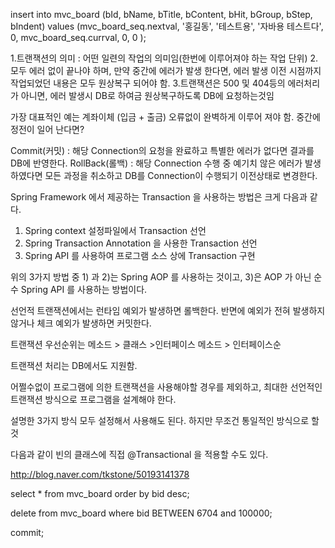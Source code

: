 insert into mvc_board (bId, bName, bTitle, bContent, bHit, bGroup, bStep, bIndent) values (mvc_board_seq.nextval, '홍길동', '테스트용', '자바용 테스트다', 0, mvc_board_seq.currval, 0, 0 );

1.트랜잭션의 의미 : 어떤 일련의 작업의 의미임(한번에 이루어져야 하는 작업 단위)
2.모두 에러 없이 끝나야 하며, 만약 중간에 에러가 발생 한다면, 에러 발생 이전 시점까지 작업되었던 내용은 
모두 원상복구 되어야 함.
3.트랜잭션은 500 및 404등의 에러처리가 아니면, 에러 발생시 DB로 하여금 원상복구하도록 DB에 요청하는것임

가장 대표적인 예는 계좌이체 (입금 + 출금) 오류없이 완벽하게 이루어 져야 함.
중간에 정전이 일어 난다면?

Commit(커밋) : 해당 Connection의 요청을 완료하고 특별한 에러가 없다면 결과를 DB에 반영한다. 
RollBack(롤백) : 해당 Connection 수행 중 예기치 않은 에러가 발생하였다면 모든 과정을 취소하고 
DB를 Connection이 수행되기 이전상태로 변경한다.


Spring ​Framework 에서 제공하는 Transaction 을 사용하는 방법은 크게 다음과 같다.

1) Spring context 설정파일에서 Transaction 선언
2) Spring Transaction Annotation 을 사용한 Transaction 선언
3) Spring API 를 사용하여 프로그램 소스 상에 Transaction 구현

위의 3가지 방법 중 1) 과 2)는 Spring AOP 를 사용하는 것이고, 3)은 AOP 가 아닌 순수 Spring API 를 사용하는 방법이다.

선언적 트랜잭션에서는 런타임 예외가 발생하면 롤백한다. 반면에 예외가 전혀 발생하지 않거나 체크 예외가 발생하면 커밋한다.


트랜잭션 우선순위는 메소드 > 클래스 >인터페이스 메소드 > 인터페이스순

트랜잭션 처리는 DB에서도 지원함.

어쩔수없이 프로그램에 의한 트랜잭션을 사용해야할 경우를 제외하고, 
최대한 선언적인 트랜잭션 방식으로 프로그램을 설계해야 한다. 

설명한 3가지 방식 모두 설정해서 사용해도 된다.
하지만 무조건 통일적인 방식으로 할것 

다음과 같이 빈의 클래스에 직접 @Transactional 을 적용할 수도 있다.

http://blog.naver.com/tkstone/50193141378

select * from mvc_board order by bid desc;

delete from mvc_board where bid BETWEEN 6704 and 100000;

commit;